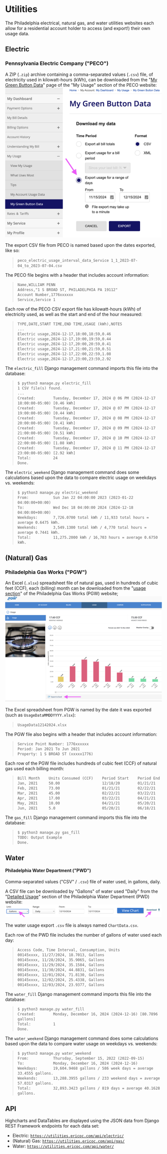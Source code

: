 # Utilities

The Philadelphia electrical, natural gas, and water utilities websites each
allow for a residential account holder to access (and export!) their own usage
data.

## Electric
### Pennsylvania Electric Company ("PECO")
A ZIP (`.zip`) archive containing a comma-separated values (`.csv`) file, of
electricity used in kilowatt-hours (kWh), can be downloaded from the
"[My Green Button Data](https://secure.peco.com/MyAccount/MyBillUsage/Pages/Secure/GreenButtonConnectDownloadMyData.aspx)"
page of the "My Usage" section of the PECO website:
![Export Pennsylvania Electric Company Electric Usage Screenshot](apps/electric/export.png)

The export CSV file from PECO is named based upon the dates exported, like so:
> `peco_electric_usage_interval_data_Service 1_1_2023-07-04_to_2023-07-04.csv`

The PECO file begins with a header that includes account information:
> ```
> Name,WILLIAM PENN
> Address,"1 S BROAD ST, PHILADELPHIA PA 19112"
> Account Number,1776xxxxxx
> Service,Service 1
> ```

Each row of the PECO CSV export file has kilowatt-hours (kWh) of electricity
used, as well as the start and end of the hour measured:
> ```
> TYPE,DATE,START TIME,END TIME,USAGE (kWh),NOTES
> ...
> Electric usage,2024-12-17,18:00,18:59,0.46
> Electric usage,2024-12-17,19:00,19:59,0.44
> Electric usage,2024-12-17,20:00,20:59,0.41
> Electric usage,2024-12-17,21:00,21:59,0.51
> Electric usage,2024-12-17,22:00,22:59,1.08
> Electric usage,2024-12-17,23:00,23:59,2.92
> ```

The `electric_fill` Django management command imports this file into the database:
> ```
> $ python3 manage.py electric_fill
> 1 CSV file(s) found.
> ...
> Created:        Tuesday, December 17, 2024 @ 06 PM (2024-12-17 18:00:00-05:00) [0.46 kWh]
> Created:        Tuesday, December 17, 2024 @ 07 PM (2024-12-17 19:00:00-05:00) [0.44 kWh]
> Created:        Tuesday, December 17, 2024 @ 08 PM (2024-12-17 20:00:00-05:00) [0.41 kWh]
> Created:        Tuesday, December 17, 2024 @ 09 PM (2024-12-17 21:00:00-05:00) [0.51 kWh]
> Created:        Tuesday, December 17, 2024 @ 10 PM (2024-12-17 22:00:00-05:00) [1.08 kWh]
> Created:        Tuesday, December 17, 2024 @ 11 PM (2024-12-17 23:00:00-05:00) [2.92 kWh]
> Total:          24
> Done.
> ```

The `electric_weekend` Django management command does some calculations based
upon the data to compare electric usage on weekdays vs. weekends:
> ```
> $ python3 manage.py electric_weekend                                             
> From:           Sun Jan 22 04:00:00 2023 (2023-01-22 04:00:00+00:00)
> To:             Wed Dec 18 04:00:00 2024 (2024-12-18 04:00:00+00:00)
> Weekdays:       7,726.0700 total kWh / 11,933 total hours = average 0.6475 kWh.
> Weekends:       3,549.1300 total kWh / 4,770 total hours = average 0.7441 kWh.
> Total:          11,275.2000 kWh / 16,703 hours = average 0.6750 kWh.
> ```

## (Natural) Gas
### Philadelphia Gas Works ("PGW")
An Excel (`.xlsx`) spreadsheet file of natural gas, used in hundreds of cubic
feet (CCF), each (billing) month can be downloaded from the
"[usage section](https://myaccount.pgworks.com/portal/usages.aspx?type=GU)"
of the Philadelphia Gas Works (PGW) website;
![Export Philadelphia Gas Works (Natural) Gas Usage Screenshot](apps/gas/export.png)

The Excel spreadsheet from PGW is named by the date it was exported
(such as `UsageDataMMDDYYYY.xlsx`):
> `UsageData12142024.xlsx`

The PGW file also begins with a header that includes account information:
> ```
> Service Point Number: 1776xxxxxx            
> Period: Jan 2021 To Jun 2021            
> Property: 1 S BROAD ST (xxxxx1776)
> ```

Each row of the PGW file includes hundreds of cubic feet (CCF) of natural gas
used each billing month:
> ```
> Bill Month    Units Consumed (CCF)    Period Start    Period End
> Jan, 2021     50.00                   12/18/20        01/21/21
> Feb, 2021     73.00                   01/21/21        02/22/21
> Mar, 2021     45.00                   02/22/21        03/22/21
> Apr, 2021     17.00                   03/22/21        04/21/21
> May, 2021     10.00                   04/21/21        05/20/21
> Jun, 2021     5.0                     05/20/21        06/18/21
> ```

The `gas_fill` Django management command imports this file into the database:
> ```
> $ python3 manage.py gas_fill
> TODO: Output Example
> Done.
> ```

## Water
#### Philadelphia Water Department ("PWD")
Comma-separated values ("CSV" / `.csv`) file of water used, in gallons, daily.

A CSV file can be downloaded by "Gallons" of water used "Daily" from the
"[Detailed Usage](https://secure8.i-doxs.net/CityOfPhiladelphiaWRB/Secure/Usage.aspx)"
section of the Philadelphia Water Department (PWD) website:
![Export Philadelphia Water Department Detailed Usage Screenshot](apps/water/export.png)

The water usage export `.csv` file is always named `ChartData.csv`.

Each row of the PWD file includes the number of gallons of water used each day:
> ```
> Access Code, Time Interval, Consumption, Units
> 00145xxxx, 11/27/2024, 18.7013, Gallons
> 00145xxxx, 11/28/2024, 35.9065, Gallons
> 00145xxxx, 11/29/2024, 35.1584, Gallons
> 00145xxxx, 11/30/2024, 44.8831, Gallons
> 00145xxxx, 12/01/2024, 71.8130, Gallons
> 00145xxxx, 12/02/2024, 25.4338, Gallons
> 00145xxxx, 12/03/2024, 23.9377, Gallons
> ```

The `water_fill` Django management command imports this file into the database:
> ```
> $ python3 manage.py water_fill
> Created:        Monday, December 16, 2024 (2024-12-16) [80.7896 gallons]
> Total:          1
> Done.
> ```

The `water_weekend` Django management command does some calculations based
upon the data to compare water usage on weekdays vs. weekends:
> ```
> $ python3 manage.py water_weekend   
> From:           Thursday, September 15, 2022 (2022-09-15)
> To:             Monday, December 16, 2024 (2024-12-16)
> Weekdays:       19,604.9468 gallons / 586 week days = average 33.4555 gallons.
> Weekends:       13,288.3955 gallons / 233 weekend days = average 57.0317 gallons.
> Total:          32,893.3423 gallons / 819 days = average 40.1628 gallons.
> ```

## API
Highcharts and DataTables are displayed using the JSON data from Django REST
Framework endpoints for each data set:
- Electric: [`https://utilities.ericoc.com/api/electric/`](https://utilities.ericoc.com/api/electric/)
- (Natural) Gas: [`https://utilities.ericoc.com/api/gas/`](https://utilities.ericoc.com/api/gas/)
- Water: [`https://utilities.ericoc.com/api/water/`](https://utilities.ericoc.com/api/water/)
